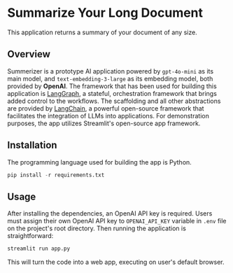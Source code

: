 # Summarize Your Long Document
This application returns a summary of your document of any size.

## Overview
Summerizer is a prototype AI application powered by `gpt-4o-mini` as its main model, and `text-embedding-3-large` as its embedding model, both provided by **OpenAI**. The framework that has been used for building this application is [LangGraph](https://www.langchain.com/langgraph), a stateful, orchestration framework that brings added control to the workflows. The scaffolding and all other abstractions are provided by [LangChain](https://www.langchain.com/), a powerful open-source framework that facilitates the integration of LLMs into applications. For demonstration purposes, the app utilizes Streamlit's open-source app framework.

## Installation
The programming language used for building the app is Python.
```python
pip install -r requirements.txt
```

## Usage
After installing the dependencies, an OpenAI API key is required. Users must assign their own OpenAI API key to `OPENAI_API_KEY` variable in `.env` file on the project's root directory. Then running the application is straightforward:
```python
streamlit run app.py
```
This will turn the code into a web app, executing on user's default browser.